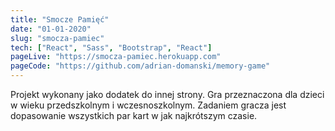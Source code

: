 ```yaml
---
title: "Smocze Pamięć"
date: "01-01-2020"
slug: "smocza-pamiec"
tech: ["React", "Sass", "Bootstrap", "React"]
pageLive: "https://smocza-pamiec.herokuapp.com"
pageCode: "https://github.com/adrian-domanski/memory-game"
---
```


Projekt wykonany jako dodatek do innej strony. Gra przeznaczona dla dzieci w wieku przedszkolnym i wczesnoszkolnym. Zadaniem gracza jest dopasowanie wszystkich par kart w jak najkrótszym czasie.

